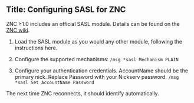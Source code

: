 Title: Configuring SASL for ZNC
---
ZNC ≥1.0 includes an official SASL module. Details can be found on the [ZNC wiki](http://wiki.znc.in/Sasl).

1. Load the SASL module as you would any other module, following the instructions here.

2. Configure the supported mechanisms:
    `/msg *sasl Mechanism PLAIN`

3. Configure your authentication credentials. AccountName should be the primary nick. Replace Password with your Nickserv password.
`/msg *sasl Set AccountName Password`

The next time ZNC reconnects, it should identify automatically.
